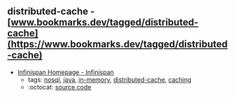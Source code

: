 distributed-cache - [www.bookmarks.dev/tagged/distributed-cache](https://www.bookmarks.dev/tagged/distributed-cache)
---
* [Infinispan Homepage - Infinispan](http://infinispan.org/)
    * tags: [nosql](../tagged/nosql.md), [java](../tagged/java.md), [in-memory](../tagged/in-memory.md), [distributed-cache](../tagged/distributed-cache.md), [caching](../tagged/caching.md)
    * :octocat: [source code](https://github.com/infinispan/infinispan)

